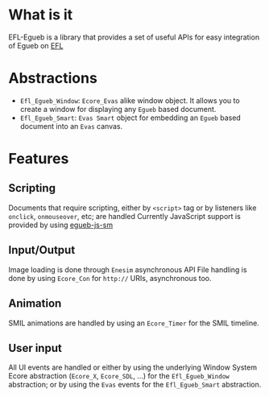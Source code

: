 What is it
==========
EFL-Egueb is a library that provides a set of useful APIs for easy integration of Egueb on [EFL](www.enlightenment.org)

Abstractions
============
+ `Efl_Egueb_Window`: `Ecore_Evas` alike window object. It allows you to create a window for displaying any `Egueb` based document.
+ `Efl_Egueb_Smart`: `Evas Smart` object for embedding an `Egueb` based document into an `Evas` canvas.

Features
========
Scripting
---------
Documents that require scripting, either by `<script>` tag or by listeners like `onclick`, `onmouseover`, etc; are handled
Currently JavaScript support is provided by using [egueb-js-sm](www.github.com/turran/egueb-js-sm)
  
Input/Output
------------
Image loading is done through `Enesim` asynchronous API
File handling is done by using `Ecore_Con` for `http://` URIs, asynchronous too.

Animation
---------
SMIL animations are handled by using an `Ecore_Timer` for the SMIL timeline.

User input
----------
All UI events are handled or either by using the underlying Window System Ecore abstraction (`Ecore_X`, `Ecore_SDL`, ...) for the
`Efl_Egueb_Window` abstraction; or by using the `Evas` events for the `Efl_Egueb_Smart` abstraction.
